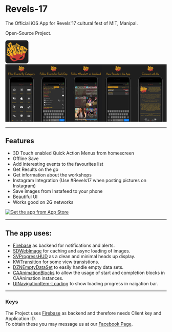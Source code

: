 # Revels-17

The Official iOS App for Revels'17 cultural fest of MIT, Manipal.

Open-Source Project.

[<img src="images/revels.png" width=72>](http://www.mitrevels.in)
[<img src="images/preview.jpg">](https://itunes.apple.com/in/app/revels17/id967230420?mt=8)

--------------------
## Features

- 3D Touch enabled Quick Action Menus from homescreen
- Offline Save
- Add interesting events to the favourites list
- Get Results on the go
- Get information about the workshops
- Instagram Integration (Use #Revels17 when posting pictures on Instagram)
- Save images from Instafeed to your phone
- Beautiful UI
- Works good on 2G networks

[![Get the app from App Store](http://www.catan.com/images/stories/Elektronische_Spiele/iPhone_Catan/AppStore_klein_24.png)](https://itunes.apple.com/in/app/revels17/id967230420?mt=8)

--------------------

## The app uses:

- [Firebase](http://firebase.google.com) as backend for notifications and alerts.
- [SDWebImage](https://github.com/rs/SDWebImage) for caching and async loading of images.
- [SVProgressHUD](https://github.com/SVProgressHUD/SVProgressHUD) as a clean and minimal heads up display. 
- [KWTransition](https://github.com/KurtWagner/KWTransition) for some view transistions.
- [DZNEmptyDataSet](https://github.com/dzenbot/DZNEmptyDataSet) to easily handle empty data sets.
- [CAAnimationBlocks](https://github.com/xissburg/CAAnimationBlocks) to allow the usage of start and completion blocks in CAAnimation instances.
- [UINavigationItem-Loading](https://github.com/Just-/UINavigationItem-Loading) to show loading progress in naigation bar.

--------------------

### Keys

The Project uses [Firebase](http://firebase.google.com) as backend and therefore needs Client key and Application ID.  
To obtain these you may message us at our [Facebook Page](https://www.facebook.com/LUGManipal/).
